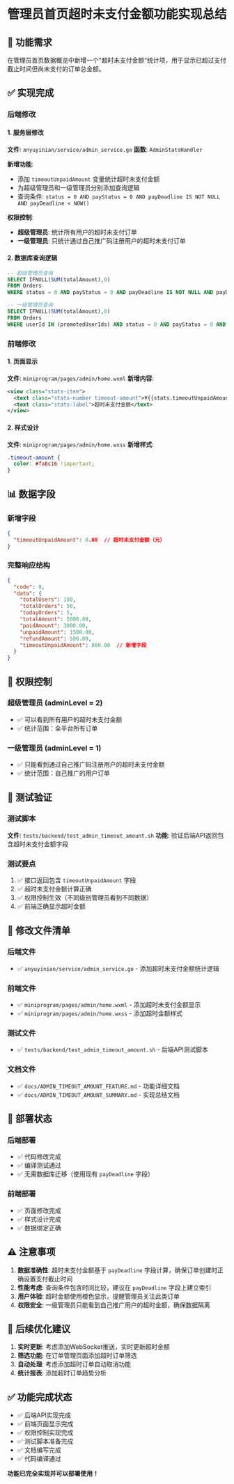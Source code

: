 # 管理员首页超时未支付金额功能实现总结

## 🎯 功能需求

在管理员首页数据概览中新增一个"超时未支付金额"统计项，用于显示已超过支付截止时间但尚未支付的订单总金额。

## ✅ 实现完成

### 后端修改

#### 1. 服务层修改
**文件**: `anyuyinian/service/admin_service.go`
**函数**: `AdminStatsHandler`

**新增功能**:
- 添加 `timeoutUnpaidAmount` 变量统计超时未支付金额
- 为超级管理员和一级管理员分别添加查询逻辑
- 查询条件: `status = 0 AND payStatus = 0 AND payDeadline IS NOT NULL AND payDeadline < NOW()`

**权限控制**:
- **超级管理员**: 统计所有用户的超时未支付订单
- **一级管理员**: 只统计通过自己推广码注册用户的超时未支付订单

#### 2. 数据库查询逻辑
```sql
-- 超级管理员查询
SELECT IFNULL(SUM(totalAmount),0) 
FROM Orders 
WHERE status = 0 AND payStatus = 0 AND payDeadline IS NOT NULL AND payDeadline < NOW()

-- 一级管理员查询  
SELECT IFNULL(SUM(totalAmount),0) 
FROM Orders 
WHERE userId IN (promotedUserIds) AND status = 0 AND payStatus = 0 AND payDeadline IS NOT NULL AND payDeadline < NOW()
```

### 前端修改

#### 1. 页面显示
**文件**: `miniprogram/pages/admin/home.wxml`
**新增内容**:
```xml
<view class="stats-item">
  <text class="stats-number timeout-amount">¥{{stats.timeoutUnpaidAmount || 0}}</text>
  <text class="stats-label">超时未支付金额</text>
</view>
```

#### 2. 样式设计
**文件**: `miniprogram/pages/admin/home.wxss`
**新增样式**:
```css
.timeout-amount {
  color: #fa8c16 !important;
}
```

## 📊 数据字段

### 新增字段
```json
{
  "timeoutUnpaidAmount": 0.00  // 超时未支付金额（元）
}
```

### 完整响应结构
```json
{
  "code": 0,
  "data": {
    "totalUsers": 100,
    "totalOrders": 50,
    "todayOrders": 5,
    "totalAmount": 5000.00,
    "paidAmount": 3000.00,
    "unpaidAmount": 1500.00,
    "refundAmount": 500.00,
    "timeoutUnpaidAmount": 800.00  // 新增字段
  }
}
```

## 🔐 权限控制

### 超级管理员 (adminLevel = 2)
- ✅ 可以看到所有用户的超时未支付金额
- ✅ 统计范围：全平台所有订单

### 一级管理员 (adminLevel = 1)
- ✅ 只能看到通过自己推广码注册用户的超时未支付金额
- ✅ 统计范围：自己推广的用户订单

## 🧪 测试验证

### 测试脚本
**文件**: `tests/backend/test_admin_timeout_amount.sh`
**功能**: 验证后端API返回包含超时未支付金额字段

### 测试要点
1. ✅ 接口返回包含 `timeoutUnpaidAmount` 字段
2. ✅ 超时未支付金额计算正确
3. ✅ 权限控制生效（不同级别管理员看到不同数据）
4. ✅ 前端正确显示超时金额

## 📁 修改文件清单

### 后端文件
- ✅ `anyuyinian/service/admin_service.go` - 添加超时未支付金额统计逻辑

### 前端文件
- ✅ `miniprogram/pages/admin/home.wxml` - 添加超时未支付金额显示
- ✅ `miniprogram/pages/admin/home.wxss` - 添加超时金额样式

### 测试文件
- ✅ `tests/backend/test_admin_timeout_amount.sh` - 后端API测试脚本

### 文档文件
- ✅ `docs/ADMIN_TIMEOUT_AMOUNT_FEATURE.md` - 功能详细文档
- ✅ `docs/ADMIN_TIMEOUT_AMOUNT_SUMMARY.md` - 实现总结文档

## 🚀 部署状态

### 后端部署
- ✅ 代码修改完成
- ✅ 编译测试通过
- ✅ 无需数据库迁移（使用现有 `payDeadline` 字段）

### 前端部署
- ✅ 页面修改完成
- ✅ 样式设计完成
- ✅ 数据绑定正确

## ⚠️ 注意事项

1. **数据准确性**: 超时未支付金额基于 `payDeadline` 字段计算，确保订单创建时正确设置支付截止时间
2. **性能考虑**: 查询条件包含时间比较，建议在 `payDeadline` 字段上建立索引
3. **用户体验**: 超时金额使用橙色显示，提醒管理员关注此类订单
4. **权限安全**: 一级管理员只能看到自己推广用户的超时金额，确保数据隔离

## 🔄 后续优化建议

1. **实时更新**: 考虑添加WebSocket推送，实时更新超时金额
2. **筛选功能**: 在订单管理页面添加超时订单筛选
3. **自动处理**: 考虑添加超时订单自动取消功能
4. **统计报表**: 添加超时订单趋势分析

## ✅ 功能完成状态

- ✅ 后端API实现完成
- ✅ 前端页面显示完成
- ✅ 权限控制实现完成
- ✅ 测试脚本准备完成
- ✅ 文档编写完成
- ✅ 代码编译通过

**功能已完全实现并可以部署使用！** 